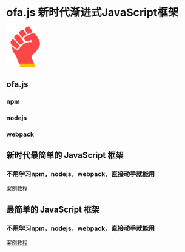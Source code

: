 # ofa.js 新时代渐进式JavaScript框架

<l-m src="https://cdn.jsdelivr.net/npm/obook@2.1.17/blocks/simp-block.html"></l-m>
<l-m src="../publics/comps/punch-logo.html"></l-m>

<simp-block>

<punch-logo style="margin-bottom:16px;">
    <img src="../publics/logo.svg" width="100" logo />
    <h2>ofa.js</h2>
    <h3 slot="fly">npm</h3>
    <h3 slot="fly">nodejs</h3>
    <h3 slot="fly">webpack</h3>
</punch-logo>

## 新时代最简单的 JavaScript 框架

### 不用学习npm，nodejs，webpack，直接动手就能用

[案例教程](./cases/index.md)

</simp-block>

<simp-block>

## 最简单的 JavaScript 框架

### 不用学习npm，nodejs，webpack，直接动手就能用

[案例教程](./cases/index.md)

</simp-block>